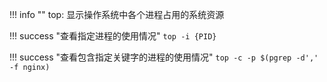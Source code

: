 !!! info ""
    top: 显示操作系统中各个进程占用的系统资源

!!! success "查看指定进程的使用情况"
    ```top -i {PID} ```


!!! success "查看包含指定关键字的进程的使用情况"
    ```top -c -p $(pgrep -d',' -f nginx)```
